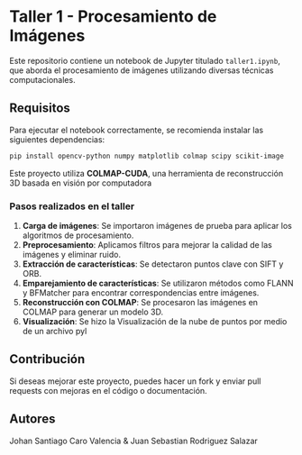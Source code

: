 # Taller 1 - Procesamiento de Imágenes

Este repositorio contiene un notebook de Jupyter titulado `taller1.ipynb`, que aborda el procesamiento de imágenes utilizando diversas técnicas computacionales.


## Requisitos
Para ejecutar el notebook correctamente, se recomienda instalar las siguientes dependencias:

```bash
pip install opencv-python numpy matplotlib colmap scipy scikit-image
```

Este proyecto utiliza **COLMAP-CUDA**, una herramienta de reconstrucción 3D basada en visión por computadora

### Pasos realizados en el taller

1. **Carga de imágenes**: Se importaron imágenes de prueba para aplicar los algoritmos de procesamiento.
2. **Preprocesamiento**: Aplicamos filtros para mejorar la calidad de las imágenes y eliminar ruido.
3. **Extracción de características**: Se detectaron puntos clave con SIFT y ORB.
4. **Emparejamiento de características**: Se utilizaron métodos como FLANN y BFMatcher para encontrar correspondencias entre imágenes.
5. **Reconstrucción con COLMAP**: Se procesaron las imágenes en COLMAP para generar un modelo 3D.
6. **Visualización**: Se hizo la Visualización de la nube de puntos por medio de un archivo pyl

## Contribución
Si deseas mejorar este proyecto, puedes hacer un fork y enviar pull requests con mejoras en el código o documentación.

## Autores
Johan Santiago Caro Valencia & Juan Sebastian Rodriguez Salazar

